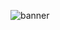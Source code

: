 ![banner](https://capsule-render.vercel.app/api?type=waving&color=0047AB&height=300&section=header&text=Hello,%20World!%20Goodbye,%20cruel%20bugs.%20%F0%9F%90%9B&fontSize=40&fontColor=ffffff)
